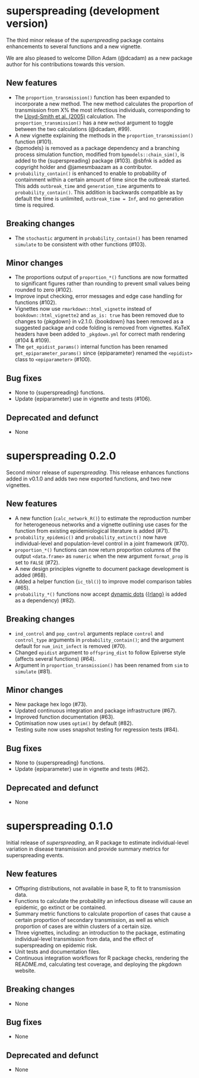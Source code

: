 # superspreading (development version)

The third minor release of the _superspreading_ package contains enhancements to several functions and a new vignette. 

We are also pleased to welcome Dillon Adam (@dcadam) as a new package author for his contributions towards this version.

## New features

* The `proportion_transmission()` function has been expanded to incorporate a new method. The new method calculates the proportion of transmission from X% the most infectious individuals, corresponding to the [Lloyd-Smith et al. (2005)](https://doi.org/10.1038%2Fnature04153) calculation. The `proportion_transmission()` has a new `method` argument to toggle between the two calculations (@dcadam, #99).
* A new vignette explaining the methods in the `proportion_transmission()` function (#101). 
* {bpmodels} is removed as a package dependency and a branching process simulation function, modified from `bpmodels::chain_sim()`, is added to the {superspreading} package (#103). @sbfnk is added as copyright holder and @jamesmbaazam as a contributor.
* `probability_contain()` is enhanced to enable to probability of containment within a certain amount of time since the outbreak started. This adds `outbreak_time` and `generation_time` arguments to `probability_contain()`. This addition is backwards compatible as by default the time is unlimited, `outbreak_time = Inf`, and no generation time is required.

## Breaking changes

* The `stochastic` argument in `probability_contain()` has been renamed `simulate` to be consistent with other functions (#103).

## Minor changes

* The proportions output of `proportion_*()` functions are now formatted to significant figures rather than rounding to prevent small values being rounded to zero (#102).
* Improve input checking, error messages and edge case handling for functions (#102).
* Vignettes now use `rmarkdown::html_vignette` instead of `bookdown::html_vignette2` and `as_is: true` has been removed due to changes to {pkgdown} in v2.1.0. {bookdown} has been removed as a suggested package and code folding is removed from vignettes. KaTeX headers have been added to `_pkgdown.yml` for correct math rendering (#104 & #109).
* The `get_epidist_params()` internal function has been renamed `get_epiparameter_params()` since {epiparameter} renamed the `<epidist>` class to `<epiparameter>` (#100).

## Bug fixes

* None to {superspreading} functions.
* Update {epiparameter} use in vignette and tests (#106).

## Deprecated and defunct

* None

# superspreading 0.2.0

Second minor release of _superspreading_. This release enhances functions added in v0.1.0 and adds two new exported functions, and two new vignettes.

## New features

* A new function (`calc_network_R()`) to estimate the reproduction number for heterogeneous networks and a vignette outlining use cases for the function from existing epidemiological literature is added (#71).
* `probability_epidemic()` and `probability_extinct()` now have individual-level and population-level control in a joint framework (#70).
* `proportion_*()` functions can now return proportion columns of the output `<data.frame>` as `numeric` when the new argument `format_prop` is set to `FALSE` (#72).
* A new design principles vignette to document package development is added (#68).
* Added a helper function (`ic_tbl()`) to improve model comparison tables (#65).
* `probability_*()` functions now accept [dynamic dots](https://rlang.r-lib.org/reference/dyn-dots.html) ([{rlang}](https://CRAN.R-project.org/package=rlang) is added as a dependency) (#82).

## Breaking changes

* `ind_control` and `pop_control` arguments replace `control` and `control_type` arguments in `probability_contain()`; and the argument default for `num_init_infect` is removed (#70).
* Changed `epidist` argument to `offspring_dist` to follow Epiverse style (affects several functions) (#64).
* Argument in `proportion_transmission()` has been renamed from `sim` to `simulate` (#81).

## Minor changes

* New package hex logo (#73).
* Updated continuous integration and package infrastructure (#67).
* Improved function documentation (#63).
* Optimisation now uses `optim()` by default (#82).
* Testing suite now uses snapshot testing for regression tests (#84).

## Bug fixes

* None to {superspreading} functions.
* Update {epiparameter} use in vignette and tests (#62).

## Deprecated and defunct

* None

# superspreading 0.1.0

Initial release of _superspreading_, an R package to estimate individual-level variation in disease transmission and provide summary metrics for superspreading events.

## New features

* Offspring distributions, not available in base R, to fit to transmission data.
* Functions to calculate the probability an infectious disease will cause an epidemic, go extinct or be contained.
* Summary metric functions to calculate proportion of cases that cause a certain proportion of secondary transmission, as well as which proportion of cases are within clusters of a certain size.
* Three vignettes, including: an introduction to the package, estimating individual-level transmission from data, and the effect of superspreading on epidemic risk.
* Unit tests and documentation files.
* Continuous integration workflows for R package checks, rendering the README.md, calculating test coverage, and deploying the pkgdown website.

## Breaking changes

* None

## Bug fixes

* None

## Deprecated and defunct

* None
